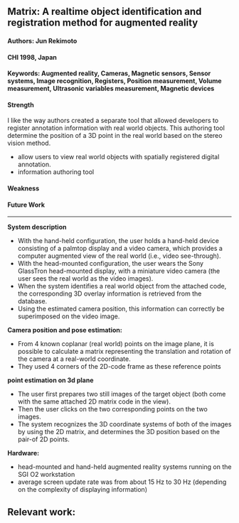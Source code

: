 ## Matrix: A realtime object identification and registration method for augmented reality

#### Authors: Jun Rekimoto
#### CHI 1998, Japan
#### Keywords: Augmented reality, Cameras, Magnetic sensors, Sensor systems, Image recognition, Registers, Position measurement, Volume measurement, Ultrasonic variables measurement, Magnetic devices

#### Strength
I like the way authors created a separate tool that allowed developers to register annotation information with real world objects. This authoring tool determine the position of a 3D point in the real world based on the stereo vision method.

- allow users to view real world objects with spatially registered digital annotation.
- information authoring tool

#### Weakness

#### Future Work

---

**System description**
- With the hand-held configuration, the user holds a hand-held device consisting of a palmtop display and a video camera, which provides a computer augmented view of the real world (i.e., video see-through). 
- With the head-mounted configuration, the user wears the Sony GlassTron head-mounted display, with a miniature video camera (the user sees the real world as the video images).
- When the system identifies a real world object from the attached code, the corresponding 3D overlay information is retrieved from the database. 
- Using the estimated camera position, this information can correctly be superimposed on the video image.

**Camera position and pose estimation:**
- From 4 known coplanar (real world) points on the image plane, it is possible to calculate a matrix representing the translation and rotation of the camera at a real-world coordinate. 
- They used 4 corners of the 2D-code frame as these reference points

**point estimation on 3d plane**
- The user first prepares two still images of the target object (both come with the same attached 2D matrix code in the view). 
- Then the user clicks on the two corresponding points on the two images. 
- The system recognizes the 3D coordinate systems of both of the images by using the 2D matrix, and determines the 3D
position based on the pair-of 2D points.



**Hardware:**
- head-mounted and hand-held augmented reality systems running on the SGI O2 workstation
- average screen update rate was from about 15 Hz to 30 Hz (depending on the complexity of displaying information)


**Relevant work:**
-
